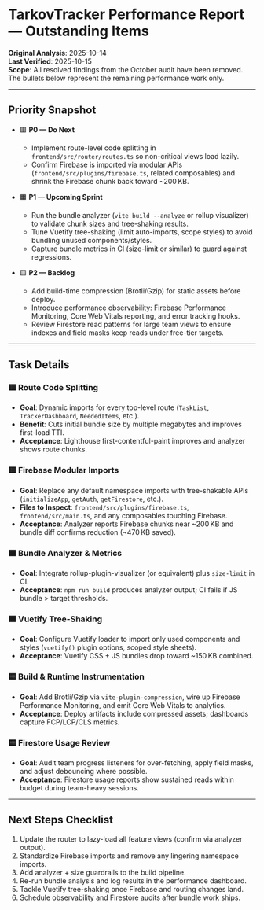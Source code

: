# TarkovTracker Performance Report — Outstanding Items

**Original Analysis**: 2025-10-14  
**Last Verified**: 2025-10-15  
**Scope**: All resolved findings from the October audit have been removed. The bullets below represent the remaining performance work only.

---

## Priority Snapshot

- 🟥 **P0 — Do Next**
  - Implement route-level code splitting in `frontend/src/router/routes.ts` so non-critical views load lazily.
  - Confirm Firebase is imported via modular APIs (`frontend/src/plugins/firebase.ts`, related composables) and shrink the Firebase chunk back toward ~200 KB.

- 🟧 **P1 — Upcoming Sprint**
  - Run the bundle analyzer (`vite build --analyze` or rollup visualizer) to validate chunk sizes and tree-shaking results.
  - Tune Vuetify tree-shaking (limit auto-imports, scope styles) to avoid bundling unused components/styles.
  - Capture bundle metrics in CI (size-limit or similar) to guard against regressions.

- 🟨 **P2 — Backlog**
  - Add build-time compression (Brotli/Gzip) for static assets before deploy.
  - Introduce performance observability: Firebase Performance Monitoring, Core Web Vitals reporting, and error tracking hooks.
  - Review Firestore read patterns for large team views to ensure indexes and field masks keep reads under free-tier targets.

---

## Task Details

### 🟥 Route Code Splitting

- **Goal**: Dynamic imports for every top-level route (`TaskList`, `TrackerDashboard`, `NeededItems`, etc.).  
- **Benefit**: Cuts initial bundle size by multiple megabytes and improves first-load TTI.  
- **Acceptance**: Lighthouse first-contentful-paint improves and analyzer shows route chunks.

### 🟥 Firebase Modular Imports

- **Goal**: Replace any default namespace imports with tree-shakable APIs (`initializeApp`, `getAuth`, `getFirestore`, etc.).  
- **Files to Inspect**: `frontend/src/plugins/firebase.ts`, `frontend/src/main.ts`, and any composables touching Firebase.  
- **Acceptance**: Analyzer reports Firebase chunks near ~200 KB and bundle diff confirms reduction (~470 KB saved).

### 🟧 Bundle Analyzer & Metrics

- **Goal**: Integrate rollup-plugin-visualizer (or equivalent) plus `size-limit` in CI.  
- **Acceptance**: `npm run build` produces analyzer output; CI fails if JS bundle > target thresholds.

### 🟧 Vuetify Tree-Shaking

- **Goal**: Configure Vuetify loader to import only used components and styles (`vuetify()` plugin options, scoped style sheets).  
- **Acceptance**: Vuetify CSS + JS bundles drop toward ~150 KB combined.

### 🟨 Build & Runtime Instrumentation

- **Goal**: Add Brotli/Gzip via `vite-plugin-compression`, wire up Firebase Performance Monitoring, and emit Core Web Vitals to analytics.  
- **Acceptance**: Deploy artifacts include compressed assets; dashboards capture FCP/LCP/CLS metrics.

### 🟨 Firestore Usage Review

- **Goal**: Audit team progress listeners for over-fetching, apply field masks, and adjust debouncing where possible.  
- **Acceptance**: Firestore usage reports show sustained reads within budget during team-heavy sessions.

---

## Next Steps Checklist

1. Update the router to lazy-load all feature views (confirm via analyzer output).  
2. Standardize Firebase imports and remove any lingering namespace imports.  
3. Add analyzer + size guardrails to the build pipeline.  
4. Re-run bundle analysis and log results in the performance dashboard.  
5. Tackle Vuetify tree-shaking once Firebase and routing changes land.  
6. Schedule observability and Firestore audits after bundle work ships.

